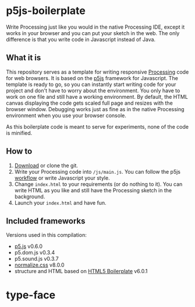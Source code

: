 # p5js-boilerplate
Write Processing just like you would in the native Processing IDE, except it works in your browser and you can put your sketch in the web. The only difference is that you write code in Javascript instead of Java.

## What it is
This repository serves as a template for writing responsive [Processing](https://processing.org/) code for web browsers. It is based on the [p5js](http://p5js.org/) framework for Javascript. The template is ready to go, so you can instantly start writing code for your project and don't have to worry about the environment. You only have to work on one file and still have a working environment. By default, the HTML canvas displaying the code gets scaled full page and resizes with the browser window. Debugging works just as fine as in the native Processing environment when you use your browser console.

As this boilerplate code is meant to serve for experiments, none of the code is minified.

## How to
1. [Download](https://github.com/bsplt/p5js-boilerplate/archive/master.zip) or clone the git.
2. Write your Processing code into `/js/main.js`. You can follow the p5js [workflow](http://p5js.org/get-started/) or write Javascript your style.
3. Change `index.html` to your requirements (or do nothing to it). You can write HTML as you like and still have the Processing sketch in the background.
4. Launch your `index.html` and have fun.

## Included frameworks
Versions used in this compilation:
- [p5.js](http://p5js.org/) v0.6.0
- p5.dom.js v0.3.4
- p5.sound.js v0.3.7
- [normalize.css](https://github.com/anishathalye/?normalize) v8.0.0
- structure and HTML based on [HTML5 Boilerplate](https://html5boilerplate.com/) v6.0.1
# type-face
